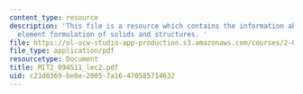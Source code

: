 ```yaml
---
content_type: resource
description: 'This file is a resource which contains the information about finite
  element formulation of solids and structures. '
file: https://ol-ocw-studio-app-production.s3.amazonaws.com/courses/2-094-finite-element-analysis-of-solids-and-fluids-ii-spring-2011/c21d8369be8e20057a16470585714632_MIT2_094S11_lec2.pdf
file_type: application/pdf
resourcetype: Document
title: MIT2_094S11_lec2.pdf
uid: c21d8369-be8e-2005-7a16-470585714632
---
```

